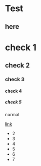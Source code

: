 Test
===

here
----

# check 1

## check 2

### check 3

#### check 4

##### check 5

normal

[link](./t)

- 2
- 3
- 4
- 5
- 6
- 7



  

